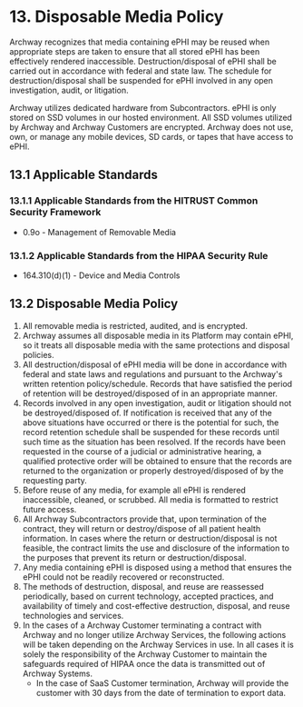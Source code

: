 # 13. Disposable Media Policy

Archway recognizes that media containing ePHI may be reused when appropriate steps are taken to ensure that all stored ePHI has been effectively rendered inaccessible. Destruction/disposal of ePHI shall be carried out in accordance with federal and state law. The schedule for destruction/disposal shall be suspended for ePHI involved in any open investigation, audit, or litigation.

Archway utilizes dedicated hardware from Subcontractors. ePHI is only stored on SSD volumes in our hosted environment. All SSD volumes utilized by Archway and Archway Customers are encrypted. Archway does not use, own, or manage any mobile devices, SD cards, or tapes that have access to ePHI.

## 13.1 Applicable Standards

### 13.1.1 Applicable Standards from the HITRUST Common Security Framework

* 0.9o - Management of Removable Media

### 13.1.2 Applicable Standards from the HIPAA Security Rule

* 164.310(d)(1) - Device and Media Controls

## 13.2 Disposable Media Policy

1. All removable media is restricted, audited, and is encrypted.
2. Archway assumes all disposable media in its Platform may contain ePHI, so it treats all disposable media with the same protections and disposal policies.
3. All destruction/disposal of ePHI media will be done in accordance with federal and state laws and regulations and pursuant to the Archway's written retention policy/schedule. Records that have satisfied the period of retention will be destroyed/disposed of in an appropriate manner.
4. Records involved in any open investigation, audit or litigation should not be destroyed/disposed of. If notification is received that any of the above situations have occurred or there is the potential for such, the record retention schedule shall be suspended for these records until such time as the situation has been resolved. If the records have been requested in the course of a judicial or administrative hearing, a qualified protective order will be obtained to ensure that the records are returned to the organization or properly destroyed/disposed of by the requesting party.
5. Before reuse of any media, for example all ePHI is rendered inaccessible, cleaned, or scrubbed. All media is formatted to restrict future access.
6. All Archway Subcontractors provide that, upon termination of the contract, they will return or destroy/dispose of all patient health information. In cases where the return or destruction/disposal is not feasible, the contract limits the use and disclosure of the information to the purposes that prevent its return or destruction/disposal.
7. Any media containing ePHI is disposed using a method that ensures the ePHI could not be readily recovered or reconstructed.
8. The methods of destruction, disposal, and reuse are reassessed periodically, based on current technology, accepted practices, and availability of timely and cost-effective destruction, disposal, and reuse technologies and services.
9. In the cases of a Archway Customer terminating a contract with Archway and no longer utilize Archway Services, the following actions will be taken depending on the Archway Services in use. In all cases it is solely the responsibility of the Archway Customer to maintain the safeguards required of HIPAA once the data is transmitted out of Archway Systems.
   * In the case of SaaS Customer termination, Archway will provide the customer with 30 days from the date of termination to export data.